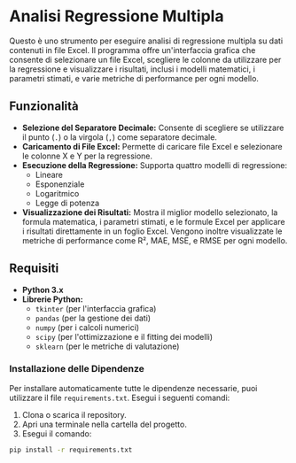 # Analisi Regressione Multipla

Questo è uno strumento per eseguire analisi di regressione multipla su dati contenuti in file Excel. Il programma offre un'interfaccia grafica che consente di selezionare un file Excel, scegliere le colonne da utilizzare per la regressione e visualizzare i risultati, inclusi i modelli matematici, i parametri stimati, e varie metriche di performance per ogni modello.

## Funzionalità

- **Selezione del Separatore Decimale:** Consente di scegliere se utilizzare il punto (`.`) o la virgola (`,`) come separatore decimale.
- **Caricamento di File Excel:** Permette di caricare file Excel e selezionare le colonne X e Y per la regressione.
- **Esecuzione della Regressione:** Supporta quattro modelli di regressione:
  - Lineare
  - Esponenziale
  - Logaritmico
  - Legge di potenza
- **Visualizzazione dei Risultati:** Mostra il miglior modello selezionato, la formula matematica, i parametri stimati, e le formule Excel per applicare i risultati direttamente in un foglio Excel. Vengono inoltre visualizzate le metriche di performance come R², MAE, MSE, e RMSE per ogni modello.

## Requisiti

- **Python 3.x**
- **Librerie Python:**
  - `tkinter` (per l'interfaccia grafica)
  - `pandas` (per la gestione dei dati)
  - `numpy` (per i calcoli numerici)
  - `scipy` (per l'ottimizzazione e il fitting dei modelli)
  - `sklearn` (per le metriche di valutazione)

### Installazione delle Dipendenze

Per installare automaticamente tutte le dipendenze necessarie, puoi utilizzare il file `requirements.txt`. Esegui i seguenti comandi:

1. Clona o scarica il repository.
2. Apri una terminale nella cartella del progetto.
3. Esegui il comando:

```bash
pip install -r requirements.txt
